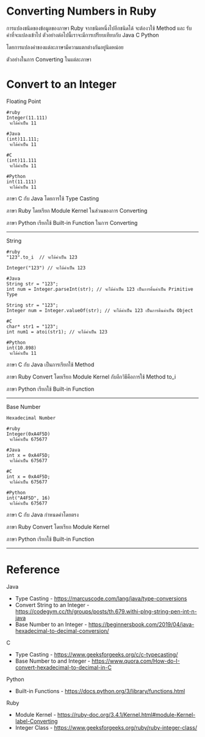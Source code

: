 # Converting Numbers in Ruby

การแปลงชนิดของข้อมูลของภาษา Ruby จากชนิดหนึ่งไปอีกชนิดได้ จะต้องวใช้ Method และ รับค่าที่จะแปลงเข้าไป
ตัวอย่างต่อไปนี้เราจะมีการเปรียบเทียบกับ Java C Python

โดยการแปลงค่าของแต่ละภาษามีความแตกต่างกันอยู่นิดหน่อย 

ตัวอย่างในการ Converting ในแต่ละภาษา

# Convert to an Integer

Floating Point

```
#ruby
Integer(11.111)
 จะได้ค่าเป็น 11

#Java
(int)11.111;
 จะได้ค่าเป็น 11

#C
(int)11.111
 จะได้ค่าเป็น 11

#Python
int(11.111)
 จะได้ค่าเป็น 11
```

ภาษา C กับ Java โดยการใช้ Type Casting

ภาษา Ruby โดยเรียก Module Kernel ในส่วนของการ Converting

ภาษา Python เรียกใช้ Built-in Function ในการ Converting

___

String

```
#ruby
"123".to_i  // จะได้ค่าเป็น 123

Integer("123") // จะได้ค่าเป็น 123

#Java
String str = "123";
int num = Integer.parseInt(str); // จะได้ค่าเป็น 123 เป็นการคื่นค่าเป็น Primitive Type
 
String str = "123";
Integer num = Integer.valueOf(str); // จะได้ค่าเป็น 123 เป็นการคืนค่าเป็น Object
 
#C
char* str1 = "123";
int num1 = atoi(str1); // จะได้ค่าเป็น 123

#Python
int(10.898)
 จะได้ค่าเป็น 11
```

ภาษา C กับ Java เป็นการเรียกใช้ Method

ภาษา Ruby Convert โดยเรียก Module Kernel กับอีกวิธีคือการใช้ Method to_i

ภาษา Python เรียกใช้ Built-in Function

___

Base Number

```
Hexadecimal Number

#ruby
Integer(0xA4F5D)
 จะได้ค่าเป็น 675677

#Java
int x = 0xA4F5D;
 จะได้ค่าเป็น 675677

#C
int x = 0xA4F5D;
 จะได้ค่าเป็น 675677

#Python
int("A4F5D", 16)
 จะได้ค่าเป็น 675677
```

ภาษา C กับ Java กำหนดค่าโดยตรง

ภาษา Ruby Convert โดยเรียก Module Kernel

ภาษา Python เรียกใช้ Built-in Function

___

# Reference

Java 
- Type Casting - https://marcuscode.com/lang/java/type-conversions
- Convert String to an Integer - https://codegym.cc/th/groups/posts/th.679.withi-plng-string-pen-int-n-java
- Base Number to an Integer - https://beginnersbook.com/2019/04/java-hexadecimal-to-decimal-conversion/

C 
- Type Casting - https://www.geeksforgeeks.org/c/c-typecasting/
- Base Number to and Integer - https://www.quora.com/How-do-I-convert-hexadecimal-to-decimal-in-C

Python 
- Built-in Functions - https://docs.python.org/3/library/functions.html

Ruby 
- Module Kernel - https://ruby-doc.org/3.4.1/Kernel.html#module-Kernel-label-Converting
- Integer Class - https://www.geeksforgeeks.org/ruby/ruby-integer-class/
